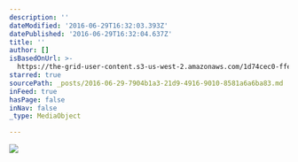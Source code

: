 ```yaml
---
description: ''
dateModified: '2016-06-29T16:32:03.393Z'
datePublished: '2016-06-29T16:32:04.637Z'
title: ''
author: []
isBasedOnUrl: >-
  https://the-grid-user-content.s3-us-west-2.amazonaws.com/1d74cec0-ffe5-4063-97f0-ea4b15a29e20.jpg
starred: true
sourcePath: _posts/2016-06-29-7904b1a3-21d9-4916-9010-8581a6a6ba83.md
inFeed: true
hasPage: false
inNav: false
_type: MediaObject

---
```

![](https://the-grid-user-content.s3-us-west-2.amazonaws.com/1d74cec0-ffe5-4063-97f0-ea4b15a29e20.jpg)